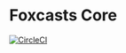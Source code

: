 # Foxcasts Core

[![CircleCI](https://circleci.com/gh/garredow/foxcasts-core/tree/main.svg?style=svg)](https://circleci.com/gh/garredow/foxcasts-core/tree/main)
